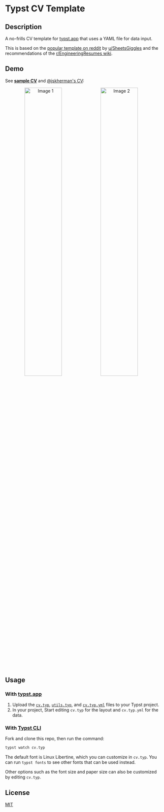 # Typst CV Template

## Description

A no-frills CV template for [typst.app](https://typst.app) that uses a YAML file for data input.

This is based on the [popular template on reddit](https://web.archive.org/https://old.reddit.com/r/jobs/comments/7y8k6p/im_an_exrecruiter_for_some_of_the_top_companies/) by [u/SheetsGiggles](https://web.archive.org/https://old.reddit.com/user/SheetsGiggles) and the recommendations of the [r/EngineeringResumes wiki](https://web.archive.org/https://old.reddit.com/r/EngineeringResumes/comments/m2cc65/new_and_improved_wiki).

## Demo

See [**sample CV**](cv.pdf) and [@jskherman's CV](https://go.jskherman.com/cv):

<!-- ![Sample CV Page 1](https://github.com/jskherman/cv.typ/assets/68434444/ff35d521-d48e-4c32-a6fe-d19ae390512c) -->
<!-- ![Sample CV Page 2](https://github.com/jskherman/cv.typ/assets/68434444/76840b60-4224-495d-a637-30b8ddfa91c3) -->

<div align="center">
  <img src="https://github.com/jskherman/cv.typ/assets/68434444/ff35d521-d48e-4c32-a6fe-d19ae390512c" alt="Image 1" style="float: left; width: 49%; height: auto;">
  <img src="https://github.com/jskherman/cv.typ/assets/68434444/76840b60-4224-495d-a637-30b8ddfa91c3" alt="Image 2" style="float: left; width: 49%; height: auto;">
</div>

## Usage

### With [typst.app](https://typst.app)

1. Upload the [`cv.typ`](cv.typ), [`utils.typ`](utils.typ), and [`cv.typ.yml`](cv.typ.yml) files to your Typst project.
2. In your project, Start editing `cv.typ` for the layout and `cv.typ.yml` for the data.

### With [Typst CLI](https://github.com/typst/typst)

Fork and clone this repo, then run the command:
```bash
typst watch cv.typ
```

The default font is Linux Libertine, which you can customize in `cv.typ`. You can run `typst fonts` to see other fonts that can be used instead.

Other options such as the font size and paper size can also be customized by editing `cv.typ`.

## License

[MIT](LICENSE)
